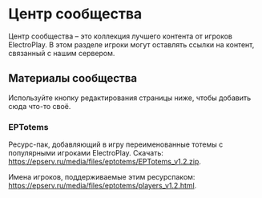 # Центр сообщества

Центр сообщества – это коллекция лучшего контента от игроков ElectroPlay. В этом разделе игроки могут оставлять ссылки на контент, связанный с нашим сервером. 

## Материалы сообщества

Используйте кнопку редактирования страницы ниже, чтобы добавить сюда что-то своё.

### EPTotems

Ресурс-пак, добавляющий в игру переименованные тотемы с популярными игроками ElectroPlay. Скачать: https://epserv.ru/media/files/eptotems/EPTotems_v1.2.zip.

Имена игроков, поддерживаемые этим ресурспаком: https://epserv.ru/media/files/eptotems/players_v1.2.html.
